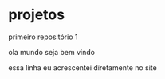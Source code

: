# projetos
 primeiro repositório 1

 ola mundo seja bem vindo
 
 
 essa linha eu acrescentei diretamente no site
